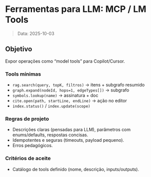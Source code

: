 # Ferramentas para LLM: MCP / LM Tools

> Data: 2025-10-03

## Objetivo
Expor operações como “model tools” para Copilot/Cursor.

### Tools mínimas
- `rag.search(query, topK, filtros)` → itens + subgrafo resumido
- `graph.expand(nodeId, hops=1, edgeTypes[])` → subgrafo
- `symbols.lookup(name)` → assinatura + doc
- `cite.open(path, startLine, endLine)` → ação no editor
- `index.status()` / `index.update(scope)`

### Regras de projeto
- Descrições claras (pensadas para LLM), parâmetros com enums/defaults, respostas concisas.
- Idempotentes e seguras (timeouts, payload pequeno).
- Erros pedagógicos.

### Critérios de aceite
- Catálogo de tools definido (nome, descrição, inputs/outputs).
